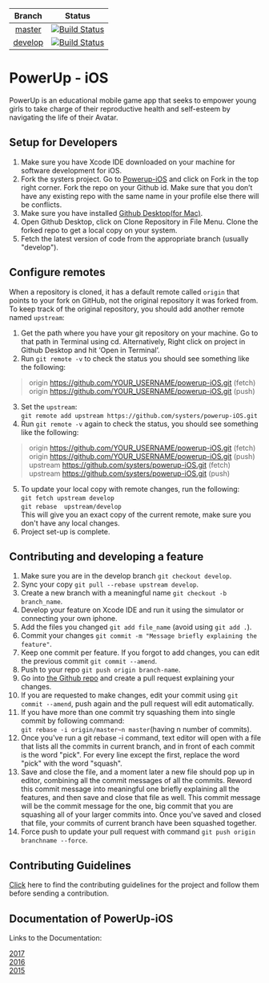 | Branch | Status |
| :---: | :---: |
| [master](https://github.com/systers/powerup-iOS/tree/master) | [![Build Status](https://travis-ci.org/systers/powerup-iOS.svg?branch=master)](https://travis-ci.org/systers/powerup-iOS) |
| [develop](https://github.com/systers/powerup-iOS/tree/develop) | [![Build Status](https://travis-ci.org/systers/powerup-iOS.svg?branch=develop)](https://travis-ci.org/systers/powerup-iOS) |

# PowerUp - iOS 

PowerUp is an educational mobile game app that seeks to empower young girls to take charge of their reproductive health
and self-esteem by navigating the life of their Avatar.

## Setup for Developers
1. Make sure you have Xcode IDE downloaded on your machine for software development for iOS.<br />
2. Fork the systers project. Go to [Powerup-iOS](https://github.com/systers/powerup-iOS) and click on Fork in the top right corner. Fork the repo on your Github id. Make sure that you don’t have any existing repo with the same name in your profile else there will be conflicts.<br />
3. Make sure you have installed [Github Desktop(for Mac)](https://desktop.github.com/).<br />
4. Open Github Desktop, click on Clone Repository in File Menu. Clone the forked repo to get a local copy on your system.<br />
5. Fetch the latest version of code from the appropriate branch (usually "develop").<br />
## Configure remotes
When a repository is cloned, it has a default remote called `origin` that points to your fork on GitHub, not the original repository it was forked from. To keep track of the original repository, you should add another remote named `upstream`:<br />
1. Get the path where you have your git repository on your machine. Go to that path in Terminal using cd. Alternatively, Right click on project in Github Desktop and hit ‘Open in Terminal’.<br />
2. Run `git remote -v`  to check the status you should see something like the following:<br />
> origin    https://github.com/YOUR_USERNAME/powerup-iOS.git (fetch)<br />
> origin    https://github.com/YOUR_USERNAME/powerup-iOS.git (push)<br />
3. Set the `upstream`:<br />
 `git remote add upstream https://github.com/systers/powerup-iOS.git`<br />
4. Run `git remote -v`  again to check the status, you should see something like the following:<br />
> origin    https://github.com/YOUR_USERNAME/powerup-iOS.git (fetch)<br />
> origin    https://github.com/YOUR_USERNAME/powerup-iOS.git (push)<br />
> upstream  https://github.com/systers/powerup-iOS.git (fetch)<br />
> upstream  https://github.com/systers/powerup-iOS.git (push)<br />
5. To update your local copy with remote changes, run the following:<br />
`git fetch upstream develop`<br />
 `git rebase  upstream/develop`<br />
This will give you an exact copy of the current remote, make sure you don't have any local changes.<br />
6. Project set-up is complete.
## Contributing and developing a feature
1. Make sure you are in the develop branch `git checkout develop`.<br />
2. Sync your copy `git pull --rebase upstream develop`.<br />
3. Create a new branch with a meaningful name `git checkout -b branch_name`.<br />
4. Develop your feature on Xcode IDE  and run it using the simulator or connecting your own iphone.<br />
5. Add the files you changed `git add file_name` (avoid using `git add .`).<br />
6. Commit your changes `git commit -m "Message briefly explaining the feature"`.<br />
7. Keep one commit per feature. If you forgot to add changes, you can edit the previous commit `git commit --amend`.<br />
8. Push to your repo `git push origin branch-name`.<br />
9. Go into [the Github repo](https://github.com/systers/powerup-iOS/) and create a pull request explaining your changes.<br />
10. If you are requested to make changes, edit your commit using `git commit --amend`, push again and the pull request will edit automatically.<br />
11. If you have more than one commit try squashing them into single commit by following command:<br />
 `git rebase -i origin/master~n master`(having n number of commits).<br />
 12. Once you've run a git rebase -i command, text editor will open with a file that lists all the commits in current branch, and in front of each commit is the word "pick". For every line except the first, replace the word "pick" with the word "squash".<br />
 13. Save and close the file, and a moment later a new file should pop up in  editor, combining all the commit messages of all the commits. Reword this commit message into meaningful one briefly explaining all the features, and then save and close that file as well. This commit message will be the commit message for the one, big commit that you are squashing all of your larger commits into. Once you've saved and closed that file, your commits of current branch have been squashed together.<br />
14. Force push to update your pull request with command `git push origin branchname --force`.<br/>
## Contributing Guidelines
[Click](https://github.com/systers/powerup-iOS/wiki/How-to-Contribute) here to find the contributing guidelines for the project and follow them before sending a contribution.<br />

## Documentation of PowerUp-iOS
Links to the Documentation:<br />

[2017](https://docs.google.com/document/d/1-45bBWAL8oh5o_1bc42BXGDKTHlGrQW0PCN9gFtlt6U/edit?usp=sharing)<br/>
[2016](https://docs.google.com/document/d/1N_-zmmjPn6D1H6wTdF4z66mFGT3af_FWbfGvLKkeY1w/edit?usp=sharing)<br/>
[2015](https://docs.google.com/document/d/1WkhcVrUs-B_vlCBknNPYqxqc7_7wVrBF2pV0bKu_EiQ/edit?usp=sharing)

